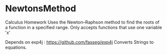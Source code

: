# NewtonsMethod
Calculus Homework
Uses the Newton–Raphson method to find the roots of a function in a specified range.
Only accepts functions that use one variable 'x'

Depends on exp4j : https://github.com/fasseg/exp4j Converts Strings to equations.
